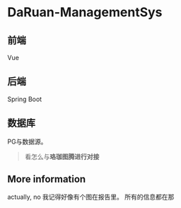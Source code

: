 # DaRuan-ManagementSys

## 前端

Vue





## 后端

Spring Boot



## 数据库

PG与数据源。

> 看怎么与**珞珈图腾进行对接**


## More information
actually, no
我记得好像有个图在报告里。
所有的信息都在那
